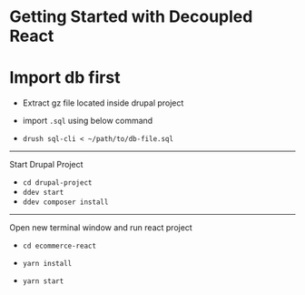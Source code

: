 # Getting Started with Decoupled React

# Import db first
* Extract gz file located inside drupal project
* import `.sql` using below command
  
* ```drush sql-cli < ~/path/to/db-file.sql```
<hr>
Start Drupal Project

* `cd drupal-project`
* `ddev start`
* `ddev composer install`
<hr>
Open new terminal window and run react  project

* `cd ecommerce-react`

* `yarn install`

* `yarn start`
